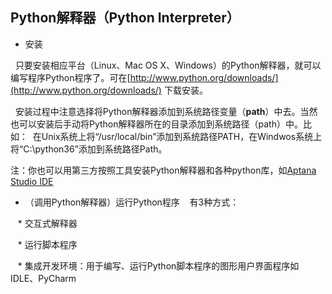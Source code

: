 ## Python解释器（Python Interpreter）

* 安装

   只要安装相应平台（Linux、Mac OS X、Windows）的Python解释器，就可以编写程序Python程序了。可在[http://www.python.org/downloads/](http://www.python.org/downloads/) 下载安装。
   
   安装过程中注意选择将Python解释器添加到系统路径变量（**path**）中去。当然也可以安装后手动将Python解释器所在的目录添加到系统路径（path）中。比如：
  在Unix系统上将“/usr/local/bin”添加到系统路径PATH，在Windwos系统上将“C:\python36”添加到系统路径Path。

注：你也可以用第三方按照工具安装Python解释器和各种python库，如[Aptana Studio IDE](https://www.guru99.com/how-to-install-python.html)

* （调用Python解释器）运行Python程序
    有3种方式：
    
    * 交互式解释器
    
    * 运行脚本程序
    
    * 集成开发环境：用于编写、运行Python脚本程序的图形用户界面程序如IDLE、PyCharm
